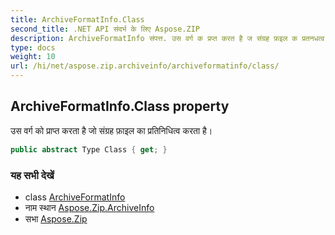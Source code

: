```yaml
---
title: ArchiveFormatInfo.Class
second_title: .NET API संदर्भ के लिए Aspose.ZIP
description: ArchiveFormatInfo संपत्त. उस वर्ग क प्रप्त करत है ज संग्रह फ़इल क प्रतनधत्व करत है
type: docs
weight: 10
url: /hi/net/aspose.zip.archiveinfo/archiveformatinfo/class/
---
```

## ArchiveFormatInfo.Class property

उस वर्ग को प्राप्त करता है जो संग्रह फ़ाइल का प्रतिनिधित्व करता है।

```csharp
public abstract Type Class { get; }
```

### यह सभी देखें

* class [ArchiveFormatInfo](../)
* नाम स्थान [Aspose.Zip.ArchiveInfo](../../archiveformatinfo/)
* सभा [Aspose.Zip](../../../)



